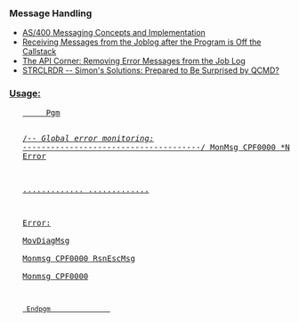 <h3>Message Handling</h3>
<ul>
  <li><a href="https://www.mcpressonline.com/it-infrastructure/it-infrastructure-other/as400-messaging-concepts-and-implementation">AS/400 Messaging Concepts and Implementation</a></li>
  <li><a href="https://www.ibm.com/support/pages/receiving-messages-joblog-after-program-callstack">Receiving Messages from the Joblog after the Program is Off the Callstack</a></li>
  <li><a href="https://www.mcpressonline.com/programming/apis/the-api-corner-removing-error-messages-from-the-job-log">The API Corner: Removing Error Messages from the Job Log</a></li>
  <li><a href="https://www.mcpressonline.com/programming/apis/simons-solutions-prepared-to-be-surprised-by-qcmd">STRCLRDR -- Simon's Solutions: Prepared to Be Surprised by QCMD?</li>
</ul>

<h3>Usage:</h3>
<ul>
<pre>
     Pgm
  
/*-- Global error monitoring:  --------------------------------------*/
     MonMsg     CPF0000      *N        GoTo Error                      

.............
.............

  Error:              
     MovDiagMsg       
     Monmsg    CPF0000
     RsnEscMsg        
     Monmsg    CPF0000
                      
     Endpgm               
</pre>
</ul>
